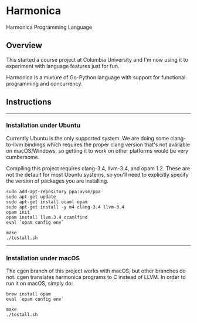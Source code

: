 # Harmonica
Harmonica Programming Language

## Overview
This started a course project at Columbia University and I'm now using it to experiment with language features just for fun.

Harmonica is a mixture of Go-Python language with support for functional programming and concurrency.

## Instructions
------------------------------
### Installation under Ubuntu

Currently Ubuntu is the only supported system. We are doing some clang-to-llvm bindings which requires the proper clang version that's not available on macOS/Windows, so getting it to work on other platforms would be very cumbersome.

Compiling this project requires clang-3.4, llvm-3.4, and opam 1.2. These are not the default for most Ubuntu systems, so you'll need to explicitly specify the version of packages you are installing.

```
sudo add-apt-repository ppa:avsm/ppa
sudo apt-get update
sudo apt-get install ocaml opam
sudo apt-get install -y m4 clang-3.4 llvm-3.4
opam init
opam install llvm.3.4 ocamlfind
eval `opam config env`

make
./testall.sh

```

------------------------------
### Installation under macOS

The cgen branch of this project works with macOS, but other branches do not. cgen translates harmonica programs to C instead of LLVM. In order to run it on macOS, simply do:

```
brew install opam
eval `opam config env`

make
./testall.sh
```
